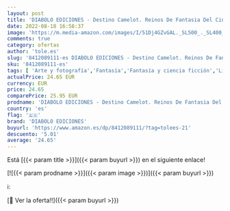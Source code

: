 ```yaml
---
layout: post
title: 'DIABOLO EDICIONES - Destino Camelot. Reinos De Fantasia Del Cine Y La Television'
date: 2022-08-18 16:58:37
image: 'https://m.media-amazon.com/images/I/51Dj4GZvGAL._SL500_._SL400_.jpg'
comments: true
category: ofertas
author: 'tole.es'
slug: '8412089111-es DIABOLO EDICIONES - Destino Camelot. Reinos De Fantasia...'
sku: '8412089111-es'
tags: [ 'Arte y fotografía','Fantasía','Fantasía y ciencia ficción','Libros','diabolo ediciones','television','🇪🇸', ]
actualPrice: 24.65 EUR
currency: EUR
price: 24.65
comparePrice: 25.95 EUR
prodname: 'DIABOLO EDICIONES - Destino Camelot. Reinos De Fantasia Del Cine Y La Television'
country: 'es'
flag: '🇪🇸'
brand: 'DIABOLO EDICIONES'
buyurl: 'https://www.amazon.es/dp/8412089111/?tag=tolees-21'
descuento: '5.01'
average: '24.65'
---
```


Está [{{< param title >}}]({{< param buyurl >}}) en el siguiente enlace!

[![{{< param prodname >}}]({{< param image >}})]({{< param buyurl >}})

ℹ️:


[🛒 Ver la oferta!!]({{< param buyurl >}})
